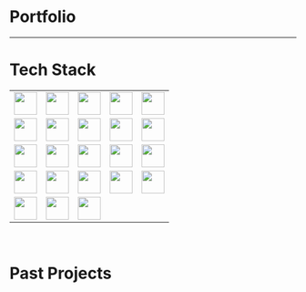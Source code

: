 
# Portfolio
---
# Tech Stack

<table>
  <tr>
    <td><img src="https://img.shields.io/badge/Python-3776AB?logo=python&logoColor=white" height="40"/></td>
    <td ><img src="https://img.shields.io/badge/R-276DC3?logo=r&logoColor=white" height="40"/></td>
    <td><img src="https://img.shields.io/badge/Java-007396?logo=java&logoColor=white" height="40"/>
    <td><img src="https://img.shields.io/badge/JavaScript-F7DF1E?logo=javascript&logoColor=black" height="40"/></td>
    <td><img src="https://img.shields.io/badge/SQL-4479A1?logo=postgresql&logoColor=white" height="40"/></td>
  </tr>
  <tr>
    <td><img src="https://img.shields.io/badge/pandas-150458?logo=pandas&logoColor=white" height="40"/></td>
    <td><img src="https://img.shields.io/badge/NumPy-013243?logo=numpy&logoColor=white" height="40"/></td>
    <td><img src="https://img.shields.io/badge/Matplotlib-11557C?logo=plotly&logoColor=white" height="40"/></td>
    <td><img src="https://img.shields.io/badge/Plotly-3F4F75?logo=plotly&logoColor=white" height="40"/></td>
    <td><img src="https://img.shields.io/badge/Seaborn-3776AB?logo=python&logoColor=white" height="40"/></td>
  </tr>
  <tr>
    <td><img src="https://img.shields.io/badge/dplyr-276DC3?logo=r&logoColor=white" height="40"/></td>
    <td><img src="https://img.shields.io/badge/ggplot2-276DC3?logo=r&logoColor=white" height="40"/></td>
    <td><img src="https://img.shields.io/badge/SciPy-8CAAE6?logo=scipy&logoColor=white" height="40"/></td>
    <td><img src="https://img.shields.io/badge/TensorFlow-FF6F00?logo=tensorflow&logoColor=white" height="40"/></td>
    <td><img src="https://img.shields.io/badge/PyTorch-EE4C2C?logo=pytorch&logoColor=white" height="40"/></td>
  </tr>
  <tr>
    <td><img src="https://img.shields.io/badge/scikit--learn-F7931E?logo=scikit-learn&logoColor=white" height="40"/></td>
    <td><img src="https://img.shields.io/badge/Flask-000000?logo=flask&logoColor=white" height="40"/></td>
    <td><img src="https://img.shields.io/badge/React-20232A?logo=react&logoColor=61DAFB" height="40"/></td>
    <td><img src="https://img.shields.io/badge/Spring_Boot-6DB33F?logo=springboot&logoColor=white" height="40"/></td>
    <td><img src="https://img.shields.io/badge/Git-F05032?logo=git&logoColor=white" height="40"/></td>
    
  </tr>
  <tr>
    <td><img src="https://img.shields.io/badge/Docker-2496ED?logo=docker&logoColor=white" height="40"/></td>
    <td><img src="https://img.shields.io/badge/Airflow-017CEE?logo=apacheairflow&logoColor=white" height="40"/></td>
    <td><img src="https://img.shields.io/badge/MLOps-323232?logo=mlflow&logoColor=white" height="40"/></td>
  </tr>
</table>

</br>

# Past Projects


